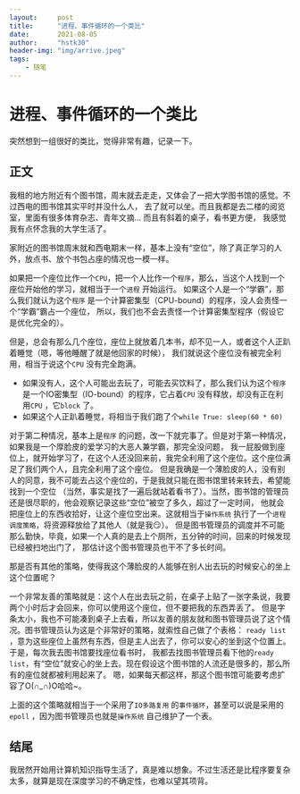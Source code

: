 ```yaml
---
layout:     post
title:      "进程、事件循环的一个类比"
date:       2021-08-05
author:     "hstk30"
header-img: "img/arrive.jpeg"
tags:
    - 随笔
---
```



# 进程、事件循环的一个类比

突然想到一组很好的类比，觉得非常有趣，记录一下。

## 正文

我租的地方附近有个图书馆，周末就去走走，又体会了一把大学图书馆的感觉。不过西电的图书馆其实平时并没什么人，
去了就可以坐。而且我都是去二楼的阅览室，里面有很多体育杂志、青年文摘... 而且有斜着的桌子，看书更方便，
我感觉我有点怀念我的大学生活了。

家附近的图书馆周末就和西电期末一样，基本上没有“空位”，除了真正学习的人外，放点书、放个书包占座的情况也一模一样。

如果把一个座位比作一个`CPU`，把一个人比作一个`程序`，那么，当这个人找到一个座位开始他的学习，就相当于一个`进程` 开始运行。
如果这个人是一个“学霸”，那么我们就认为这个`程序` 是一个计算密集型（CPU-bound）的程序，没人会责怪一个“学霸”霸占一个座位，
所以，我们也不会去责怪一个计算密集型程序（假设它是优化完全的）。

但是，总会有那么几个座位，座位上就放着几本书，却不见一人，或者这个人正趴着睡觉（嗯，等他睡醒了就是他回家的时候），
我们就说这个座位没有被完全利用，相当于说这个`CPU` 没有完全跑满。

- 如果没有人，这个人可能出去玩了，可能去买饮料了，那么我们认为这个`程序` 是一个IO密集型（IO-bound）的程序，它占着`CPU`
	没有释放，却没有正在利用`CPU` ，它`block` 了。
- 如果这个人正趴着睡觉，将相当于我们跑了个`while True: sleep(60 * 60)` 

对于第二种情况，基本上是`程序` 的问题，改一下就完事了。但是对于第一种情况，如果我是一个厚脸皮的爱学习的大恶人兼学霸，那完全没问题，
我一屁股做到座位上，就开始学习了，在这个人还没回来前，我完全利用了这个座位。这个座位满足了我们两个人，且完全利用了这个座位。
但是我确是一个薄脸皮的人，没有别人的同意，我不可能去占这个座位的，于是我就只能在图书馆里转来转去，希望能找到一个空位
（当然，事实是找了一遍后就站着看书了）。当然，图书馆的管理员还是很尽职的，他会观察记录这些“空位”被空了多久，超过了一定时间，
他就会把座位上的东西收拾好，让这个座位空出来。这就相当于`操作系统` 执行了一个`进程调度策略`，将资源释放给了其他人（就是我😏）。
但是图书管理员的调度并不可能那么勤快，毕竟，如果一个人真的是去上个厕所，五分钟的时间，回来的时候发现已经被扫地出门了，
那估计这个图书管理员也干不了多长时间。

那是否有其他的策略，使得我这个薄脸皮的人能够在别人出去玩的时候安心的坐上这个位置呢？

一个非常友善的策略就是：这个人在出去玩之前，在桌子上贴了一张字条说，我要两个小时后才会回来，你可以使用这个座位，但不要把我的东西弄丢了。
但是字条太小，我也不可能凑到桌子上去看，所以友善的朋友就和图书管理员说了这个情况。图书管理员认为这是个非常好的策略，就索性自己做了个表格：
`ready list` ，意为这些座位上虽然有东西，但是主人出去了，你可以安心的坐到这个位置上。于是，每次我去图书馆要找座位看书时，
我都去找图书管理员看下他的`ready list`，有“空位”就安心的坐上去。现在假设这个图书馆的人流还是很多的，那么所有的座位就都被利用起来了。
嗯，如果每天都这样，那这个图书馆可能要考虑扩容了O(∩_∩)O哈哈~。

上面的这个策略就相当于一个采用了`IO多路复用` 的`事件循环`，甚至可以说是采用的`epoll` ，因为图书管理员也就是`操作系统` 自己维护了一个表。

## 结尾

我居然开始用计算机知识指导生活了，真是难以想象。不过生活还是比程序要复杂太多，就算是现在深度学习的不确定性，也难以望其项背。
